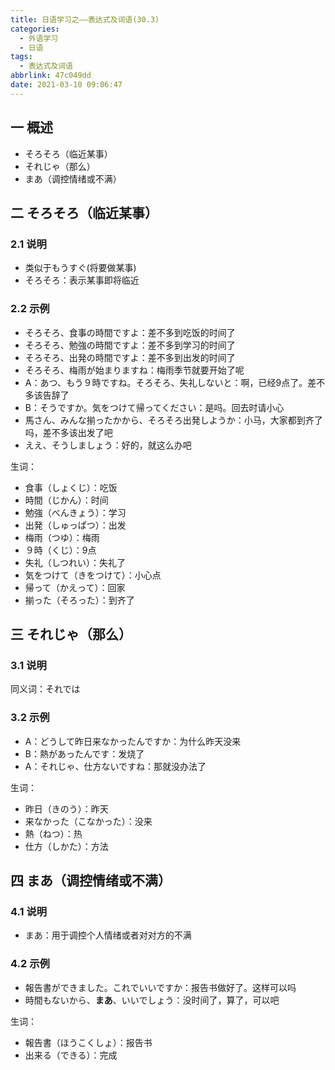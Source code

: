 ```yaml
---
title: 日语学习之——表达式及词语(30.3)
categories:
  - 外语学习
  - 日语
tags:
  - 表达式及词语
abbrlink: 47c049dd
date: 2021-03-10 09:06:47
---
```

## 一 概述

* そろそろ（临近某事）
* それじゃ（那么）
* まあ（调控情绪或不满）

<!--more-->

## 二 そろそろ（临近某事）

### 2.1 说明

* 类似于もうすぐ(将要做某事)
* そろそろ：表示某事即将临近

### 2.2 示例

* そろそろ、食事の時間ですよ：差不多到吃饭的时间了
* そろそろ、勉強の時間ですよ：差不多到学习的时间了
* そろそろ、出発の時間ですよ：差不多到出发的时间了
* そろそろ、梅雨が始まりますね：梅雨季节就要开始了呢
* A：あつ、もう９時ですね。そろそろ、失礼しないと：啊，已经9点了。差不多该告辞了
* B：そうですか。気をつけて帰ってください：是吗。回去时请小心
* 馬さん、みんな揃ったかから、そろそろ出発しようか：小马，大家都到齐了吗，差不多该出发了吧
* ええ、そうしましょう：好的，就这么办吧

生词：

* 食事（しょくじ）：吃饭
* 時間（じかん）：时间
* 勉強（べんきょう）：学习
* 出発（しゅっぱつ）：出发
* 梅雨（つゆ）：梅雨
* ９時（くじ）：9点
* 失礼（しつれい）：失礼了
* 気をつけて（きをつけて）：小心点
* 帰って（かえって）：回家
* 揃った（そろった）：到齐了

## 三 それじゃ（那么）

### 3.1 说明

同义词：それでは

### 3.2 示例

* A：どうして昨日来なかったんですか：为什么昨天没来
* B：熱があったんです：发烧了
* A：それじゃ、仕方ないですね：那就没办法了

生词：

* 昨日（きのう）：昨天
* 来なかった（こなかった）：没来
* 熱（ねつ）：热
* 仕方（しかた）：方法

## 四 まあ（调控情绪或不满）

### 4.1 说明

* まあ：用于调控个人情绪或者对对方的不满

### 4.2 示例

* 報告書ができました。これでいいですか：报告书做好了。这样可以吗
* 時間もないから、**まあ**、いいでしょう：没时间了，算了，可以吧

生词：

* 報告書（ほうこくしょ）：报告书
* 出来る（できる）：完成

